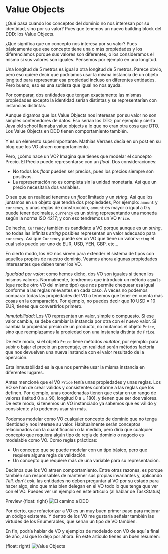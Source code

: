 # Value Objects

¿Qué pasa cuando los conceptos del dominio no nos interesan por su identidad, sino por su valor? Pues que tenemos un nuevo building block del DDD: los Value Objects.

¿Qué significa que un concepto nos interesa por su valor? Pues básicamente que ese concepto tiene una o más propiedades y los diferenciamos porque sus valores son diferentes, o los consideramos el mismo si sus valores son iguales. Pensemos por ejemplo en una longitud.

Una longitud de 5 metros es igual a otra longitud de 5 metros. Parece obvio, pero eso quiere decir que podríamos usar la misma instancia de un objeto longitud para representar esa propiedad incluso en diferentes entidades. Pero bueno, eso es una sutileza que igual no nos ayuda.

Por comparar, dos entidades que tengan exactamente las mismas propiedades excepto la identidad serían distintas y se representarían con instancias distintas.

Aunque digamos que los Value Objects nos interesan por su valor no son simples contenedores de datos. Eso serían los DTO, por ejemplo y cierta Java old school llamaba value objects a lo que no eran otra cosa que DTO. Los Value Objects en DDD tienen comportamiento también.

Y es un elemento superimportante. Mathias Verraes decía en un post en su blog que los VO atraen comportamiento.

Pero, ¿cómo nace un VO? Imagina que tienes que modelar el concepto Precio. El Precio puede representarse con un _float_. Dos consideraciones:

* No todos los _float_ pueden ser precios, pues los precios siempre son positivos.
* La representación no es completa sin la unidad monetaria. Así que un precio necesitaría dos variables.

O sea que en realidad tenemos un _float_ limitado y un _string_. Así que los juntamos en un objeto que tendrá dos propiedades, Por ejemplo: `amount` y `currency`, y unas reglas de construcción, `amount` es mayor o igual a 0 y puede tener decimales, `currency` es un string representando una moneda según la norma ISO 4217; y con eso tendremos un VO `Price`.

De hecho, `Currency` también es candidato a VO porque aunque es un _string_, no todas las infinitas _string_ posibles representan un valor adecuado para `currency`. Así que `Currency` puede ser un VO que tiene un valor `string` el cual solo puede ser uno de EUR, USD, YEN, GBP, etc…

En cierto modo, los VO nos sirven para extender el sistema de tipos con aquellos propios de nuestro dominio. Veamos ahora algunas propiedades interesantes que deben tener los VO.

_Igualdad por valor_: como hemos dicho, dos VO son iguales si tienen los mismos valores. Normalmente, tendremos que introducir un método `equals` (que recibe otro VO del mismo tipo) que nos permite chequear esa igual conforme a las reglas relevantes en cada caso. A veces no podemos comparar todas las propiedades del VO o tenemos que tener en cuenta más cosas en la comparación. Por ejemplo, no puedes decir que 10 USD = 10 EUR, tienes que convertirlos primero.

_Inmutabilidad_: Los VO representan un valor, simple o compuesto. Si ese valor cambia, se debe cambiar la instancia por otra con el nuevo valor. Si cambia la propiedad precio de un producto, no mutamos el objeto `Price`, sino que reemplazamos la propiedad con una instancia distinta de `Price`.

De este modo, si el objeto `Price` tiene métodos _mutator_, por ejemplo: para subir o bajar el precio un porcentaje, en realidad serán métodos factoría que nos devuelven una nueva instancia con el valor resultado de la operación.

Esta inmutabilidad es la que nos permite usar la misma instancia en diferentes lugares.

Antes mencioné que el VO `Price` tenía unas propiedades y unas reglas. Los VO se han de crear válidos y consistentes conforme a las reglas que los definen. Por ejemplo, unas coordenadas tienen que estar en un rango de valores (latitud 0 a ± 90, longitud 0 a ± 180), y tienen que ser dos valores. De este modo, si tenemos un VO instanciado ya sabemos que es válido y consistente y lo podemos usar sin más.

Podemos modelar como VO cualquier concepto de dominio que no tenga identidad y nos interese su valor. Habitualmente serán conceptos relacionados con la cuantificación o la medida, pero diría que cualquier concepto que requiera algún tipo de regla de dominio o negocio es modelable como VO. Como reglas prácticas:

* Un concepto que se puede modelar con un tipo básico, pero que requiere alguna regla de validación.
* Un concepto que requiere más de una variable para su representación.

Decimos que los VO atraen comportamiento. Entre otras razones, es porque también son responsables de mantener sus propias invariantes y, aplicando _Tell, don’t ask_, las entidades no deben preguntar al VO por su estado para hacer algo, sino que más bien delegan en el VO todo lo que tenga que ver con el VO. Puedes ver un ejemplo en este artículo (al hablar de TaskStatus)

Preview
{float: right}
![El camino a DDD](images/the-way-to-ddd.png)

Por cierto, que refactorizar a VO es un muy buen primer paso para mejorar un código existente. Y dentro de los VO me gustaría señalar también las virtudes de los Enumerables, que serían un tipo de VO también.

En fin, podría hablar de VO y ejemplos de modelado con VO de aquí a final de año, así que lo dejo por ahora. En este artículo tienes un buen resumen:

{float: right}
![Value Objects](images/value-objects.png)

